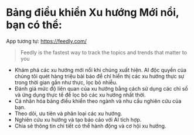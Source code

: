 
# Bảng điều khiển Xu hướng Mới nổi, bạn có thể:

App tương tự: https://feedly.com/
> Feedly is the fastest way to track the topics and trends that matter to you

- Khám phá các xu hướng mới nổi khi chúng xuất hiện. AI độc quyền của chúng tôi quét hàng triệu bài báo để chỉ hiển thị các xu hướng thực sự trong thời gian gần như thực, lọc bỏ nhiễu.
- Đánh giá mức độ liên quan của xu hướng bằng cách sử dụng các chỉ số và ứng dụng thực tế để lọc bỏ các xu hướng nhất thời.
- Cá nhân hóa bảng điều khiển theo ngành và nhu cầu nghiên cứu của bạn.
- Theo dõi, ưu tiên và phân loại các xu hướng.
- Nghiên cứu xu hướng và tạo báo cáo với AI tích hợp.
- Chia sẻ thông tin chi tiết có thể hành động và cơ hội xu hướng.


